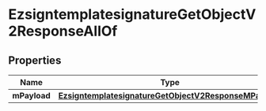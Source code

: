 

# EzsigntemplatesignatureGetObjectV2ResponseAllOf


## Properties

| Name | Type | Description | Notes |
|------------ | ------------- | ------------- | -------------|
|**mPayload** | [**EzsigntemplatesignatureGetObjectV2ResponseMPayload**](EzsigntemplatesignatureGetObjectV2ResponseMPayload.md) |  |  |



